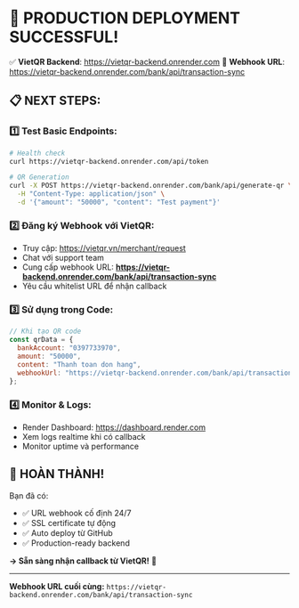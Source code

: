 # 🚀 **PRODUCTION DEPLOYMENT SUCCESSFUL!**

✅ **VietQR Backend**: https://vietqr-backend.onrender.com
🎯 **Webhook URL**: https://vietqr-backend.onrender.com/bank/api/transaction-sync

## 📋 **NEXT STEPS:**

### 1️⃣ **Test Basic Endpoints:**

```bash
# Health check
curl https://vietqr-backend.onrender.com/api/token

# QR Generation
curl -X POST https://vietqr-backend.onrender.com/bank/api/generate-qr \
  -H "Content-Type: application/json" \
  -d '{"amount": "50000", "content": "Test payment"}'
```

### 2️⃣ **Đăng ký Webhook với VietQR:**

- Truy cập: https://vietqr.vn/merchant/request
- Chat với support team
- Cung cấp webhook URL: **https://vietqr-backend.onrender.com/bank/api/transaction-sync**
- Yêu cầu whitelist URL để nhận callback

### 3️⃣ **Sử dụng trong Code:**

```javascript
// Khi tạo QR code
const qrData = {
  bankAccount: "0397733970",
  amount: "50000",
  content: "Thanh toan don hang",
  webhookUrl: "https://vietqr-backend.onrender.com/bank/api/transaction-sync",
};
```

### 4️⃣ **Monitor & Logs:**

- Render Dashboard: https://dashboard.render.com
- Xem logs realtime khi có callback
- Monitor uptime và performance

## 🎉 **HOÀN THÀNH!**

Bạn đã có:

- ✅ URL webhook cố định 24/7
- ✅ SSL certificate tự động
- ✅ Auto deploy từ GitHub
- ✅ Production-ready backend

**→ Sẵn sàng nhận callback từ VietQR!** 🚀

---

**Webhook URL cuối cùng:** `https://vietqr-backend.onrender.com/bank/api/transaction-sync`

